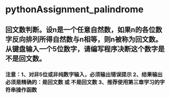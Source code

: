# pythonAssignment_palindrome
## 回文数判断。设n是一个任意自然数，如果n的各位数字反向排列所得自然数与n相等，则n被称为回文数。从键盘输入一个5位数字，请编写程序决断这个数字是不是回文数。
### 注意：1、对非5位或非纯数字输入，必须输出错误提示 2、结果输出必须是精确的：是回文数 或 不是回文数 3、推荐使用第三章学习的字符串操作函数
